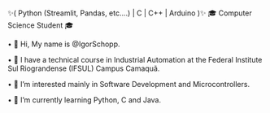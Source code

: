 ✨( Python (Streamlit, Pandas, etc....) | C | C++ | Arduino )✨
🎓  Computer Science Student 🎓

• 👋 Hi, My name is @IgorSchopp.

• 🤖 I have a technical course in Industrial Automation at the Federal Institute Sul Riograndense (IFSUL) Campus Camaquã.

• 🦾 I’m interested mainly in Software Development and Microcontrollers. 

• 📱 I’m currently learning Python, C and Java.

<!---
IgorSchopp/IgorSchopp is a ✨ special ✨ repository because its `README.md` (this file) appears on your GitHub profile.
You can click the Preview link to take a look at your changes.
--->
